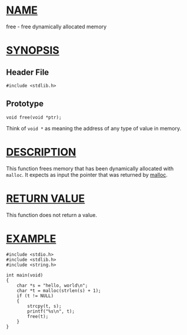 # [NAME](#name)

free - free dynamically allocated memory

# [SYNOPSIS](#synopsis)

## Header File

    #include <stdlib.h>

## Prototype

    void free(void *ptr);

Think of `void *` as meaning the address of any type of value in memory.

# [DESCRIPTION](#description)

This function frees memory that has been dynamically allocated with `malloc`. It expects as input the pointer that was returned by [malloc](malloc).

# [RETURN VALUE](#return-value)

This function does not return a value.

# [EXAMPLE](#example)

    #include <stdio.h>
    #include <stdlib.h>
    #include <string.h>

    int main(void)
    {
        char *s = "hello, world\n";
        char *t = malloc(strlen(s) + 1);
        if (t != NULL)
        {
            strcpy(t, s);
            printf("%s\n", t);
            free(t);
        }
    }
